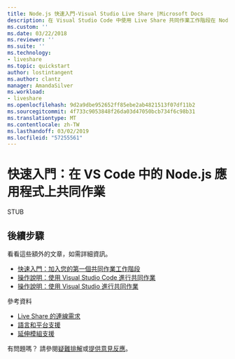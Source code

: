 ```yaml
---
title: Node.js 快速入門-Visual Studio Live Share |Microsoft Docs
description: 在 Visual Studio Code 中使用 Live Share 共同作業工作階段在 Node.js 專案上共同作業的縮減逐步解說。
ms.custom: ''
ms.date: 03/22/2018
ms.reviewer: ''
ms.suite: ''
ms.technology:
- liveshare
ms.topic: quickstart
author: lostintangent
ms.author: clantz
manager: AmandaSilver
ms.workload:
- liveshare
ms.openlocfilehash: 9d2a9dbe952652ff85ebe2ab4821513f07df11b2
ms.sourcegitcommit: 4f733c9053848f26da03d47050bcb734f6c98b31
ms.translationtype: MT
ms.contentlocale: zh-TW
ms.lasthandoff: 03/02/2019
ms.locfileid: "57255561"
---
```

<!--
Copyright © Microsoft Corporation
All rights reserved.
Creative Commons Attribution 4.0 License (International): https://creativecommons.org/licenses/by/4.0/legalcode
-->

# <a name="quickstart-collaborate-on-a-nodejs-app-in-vs-code"></a>快速入門：在 VS Code 中的 Node.js 應用程式上共同作業

STUB

## <a name="next-steps"></a>後續步驟

看看這些額外的文章，如需詳細資訊。

- [快速入門：加入您的第一個共同作業工作階段](join.md)
- [操作說明：使用 Visual Studio Code 進行共同作業](../use/vscode.md)
- [操作說明：使用 Visual Studio 進行共同作業](../use/vs.md)

參考資料

- [Live Share 的連線需求](../reference/connectivity.md)
- [語言和平台支援](../reference/platform-support.md)
- [延伸模組支援](../reference/extensions.md)

有問題嗎？ 請參閱[疑難排解](../troubleshooting.md)或[提供意見反應](../support.md)。
